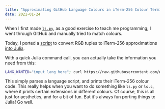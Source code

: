 ```yaml
---
title: "Approximating GitHub Language Colours in iTerm-256 Colour Terminal"
date: 2021-01-24
---
```


When I first made [`ls.py`](https://github.com/jakewilliami/scripts/blob/master/python/ls.py), as a good exercise to teach me programming, I went through GitHub and manually tried to match colours.

Today, I ported a [script](https://github.com/jakewilliami/scripts/blob/master/python/rgb2iterm256.py) to convert RGB tuples to iTerm-256 approximations [into Julia](https://github.com/jakewilliami/scripts/blob/master/python/rgb2iterm256.jl).

With a quick Julia command call, you can actually take the information you need from this:
```bash
LANG_WANTED="input lang here"; curl https://raw.githubusercontent.com/github/linguist/master/lib/linguist/languages.yml > languages.yml; julia -E 'import Pkg; Pkg.add.(["YAML", "OrderedCollections", "Colors"]); using YAML; include("$(homedir())/projects/scripts/python/rgb2iterm256.jl"); f = YAML.load_file("languages.yml"); for k in keys(f); col = get(f[k], "color", ""); if !isempty(col); print(k, ":\t\t"); main(col); end; end'; rm languages.yml | grep -i "$LANG_WANTED"
```

This simply parses a language script, and prints their iTerm-256 colour code.  This really helps when you want to do something like `ls.py` or `ls.c`, where it prints certain extensions in different colours.  Of course, this is all just for aesthetics, and for a bit of fun.  But it's always fun porting things to Julia!  Go well.
